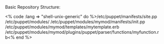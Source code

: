 Basic Repository Structure:

<% code :lang => "shell-unix-generic" do %>/etc/puppet/manifests/site.pp
/etc/puppet/modules/
/etc/puppet/modules/mymod/manifests/init.pp
/etc/puppet/modules/mymod/templates/mytemplate.erb
/etc/puppet/modules/mymod/plugins/puppet/parser/functions/myfunction.rb<% end %>
